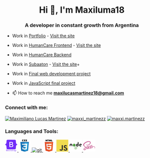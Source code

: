 <h1 align="center">Hi 👋, I'm Maxiluma18</h1>
<h3 align="center">A developer in constant growth from Argentina</h3>

- Work in [Portfolio](https://github.com/maxiluma18/My_Portfolio) - [Visit the site](https://maximartinez.vercel.app/)

- Work in [HumanCare Frontend](https://github.com/SusanoJuicio/human-care-repo) - [Visit the site](https://humancarefishingfoundation.vercel.app/)

- Work in [HumanCare Backend](https://github.com/SusanoJuicio/humancare-backend/tree/main)

- Work in [Subaaton](https://github.com/maxiluma18/ProyectoFinal-Reactjs) - [Visit the site](https://subaaton.vercel.app/)+
  
- Work in [Final web development project](https://github.com/maxiluma18/ProyectoFinal-DW)

- Work in [JavaScript final project](https://github.com/maxiluma18/ProyectoFinal-js)

- 📫 How to reach me **maxilucasmartinez18@gmail.com**

<h3 align="left">Connect with me:</h3>
<p align="left">
<a href="https://www.linkedin.com/in/maximiliano-lucas-martinez-72921a297/" target="blank"><img align="center" src="https://raw.githubusercontent.com/rahuldkjain/github-profile-readme-generator/master/src/images/icons/Social/linked-in-alt.svg" alt="Maximiliano Lucas Martinez" height="30" width="40" /></a>
<a href="https://twitter.com/maxxi_martinezz" target="blank"><img align="center" src="https://raw.githubusercontent.com/rahuldkjain/github-profile-readme-generator/master/src/images/icons/Social/twitter.svg" alt="maxxi_martinezz" height="30" width="40" /></a>
<a href="https://www.instagram.com/maxxi.martinezz/" target="blank"><img align="center" src="https://raw.githubusercontent.com/rahuldkjain/github-profile-readme-generator/master/src/images/icons/Social/instagram.svg" alt="maxxi.martinezz" height="30" width="40" /></a>
</p>

<h3 align="left">Languages and Tools:</h3>
<p align="left"> <a href="https://getbootstrap.com" target="_blank" rel="noreferrer"> <img src="https://raw.githubusercontent.com/devicons/devicon/master/icons/bootstrap/bootstrap-plain-wordmark.svg" alt="bootstrap" width="40" height="40"/> </a> <a href="https://www.w3schools.com/css/" target="_blank" rel="noreferrer"> <img src="https://raw.githubusercontent.com/devicons/devicon/master/icons/css3/css3-original-wordmark.svg" alt="css3" width="40" height="40"/> </a> <a href="https://git-scm.com/" target="_blank" rel="noreferrer"> <img src="https://www.vectorlogo.zone/logos/git-scm/git-scm-icon.svg" alt="git" width="40" height="40"/> </a> <a href="https://www.w3.org/html/" target="_blank" rel="noreferrer"> <img src="https://raw.githubusercontent.com/devicons/devicon/master/icons/html5/html5-original-wordmark.svg" alt="html5" width="40" height="40"/> </a> <a href="https://developer.mozilla.org/en-US/docs/Web/JavaScript" target="_blank" rel="noreferrer"> <img src="https://raw.githubusercontent.com/devicons/devicon/master/icons/javascript/javascript-original.svg" alt="javascript" width="40" height="40"/> </a> <a href="https://nodejs.org" target="_blank" rel="noreferrer"> <img src="https://raw.githubusercontent.com/devicons/devicon/master/icons/nodejs/nodejs-original-wordmark.svg" alt="nodejs" width="40" height="40"/> </a> <a href="https://sass-lang.com" target="_blank" rel="noreferrer"> <img src="https://raw.githubusercontent.com/devicons/devicon/master/icons/sass/sass-original.svg" alt="sass" width="40" height="40"/> </a> </p>
